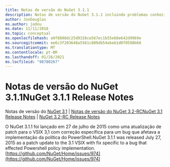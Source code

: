 ```yaml
---
title: Notas de versão do NuGet 3.1.1
description: Notas de versão do NuGet 3.1.1 incluindo problemas conhecidos, correções de bugs, recursos adicionados e DCRs.
author: JonDouglas
ms.author: jodou
ms.date: 11/11/2016
ms.topic: conceptual
ms.openlocfilehash: a9f8808dc25d9328ce567ec1b55eb8e642d9969e
ms.sourcegitcommit: ee6c3f203648a5561c809db54ebeb1d0f0598b68
ms.translationtype: MT
ms.contentlocale: pt-BR
ms.lasthandoff: 01/26/2021
ms.locfileid: "98780267"
---
```

# <a name="nuget-311-release-notes"></a><span data-ttu-id="a20df-103">Notas de versão do NuGet 3.1.1</span><span class="sxs-lookup"><span data-stu-id="a20df-103">NuGet 3.1.1 Release Notes</span></span>

<span data-ttu-id="a20df-104">Notas de versão do [NuGet 3,1](../release-notes/nuget-3.1.md)  |  [Notas de versão do NuGet 3,2-RC](../release-notes/nuget-3.2-RC.md)</span><span class="sxs-lookup"><span data-stu-id="a20df-104">[NuGet 3.1 Release Notes](../release-notes/nuget-3.1.md) | [NuGet 3.2-RC Release Notes](../release-notes/nuget-3.2-RC.md)</span></span>

<span data-ttu-id="a20df-105">O NuGet 3.1.1 foi lançado em 27 de julho de 2015 como uma atualização de patch para o VSIX 3,1 com correção específica para um bug que afetava a implementação da política do PowerShell.</span><span class="sxs-lookup"><span data-stu-id="a20df-105">NuGet 3.1.1 was released July 27, 2015 as a patch update to the 3.1 VSIX with fix specific to a bug that effected Powershell policy implementation.</span></span>
[https://github.com/NuGet/Home/issues/974](https://github.com/NuGet/Home/issues/974)